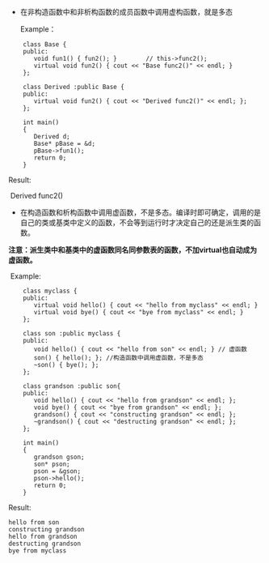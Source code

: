 * 在非构造函数中和非析构函数的成员函数中调用虚构函数，就是多态

    Example：

```
    class Base {
    public:
       void fun1() { fun2(); }        // this->func2();
       virtual void fun2() { cout << "Base func2()" << endl; }
    };

    class Derived :public Base {
    public:
       virtual void fun2() { cout << "Derived func2()" << endl; };
    };

    int main()
    {
       Derived d;
       Base* pBase = &d;
       pBase->fun1();
       return 0;
    }
```
Result:

​		Derived func2()

* 在构造函数和析构函数中调用虚函数，不是多态。编译时即可确定，调用的是自己的类或基类中定义的函数，不会等到运行时才决定自己的还是派生类的函数。

**注意：派生类中和基类中的虚函数同名同参数表的函数，不加virtual也自动成为虚函数。**

​	Example:

```
    class myclass {
    public:
       virtual void hello() { cout << "hello from myclass" << endl; }
       virtual void bye() { cout << "bye from myclass" << endl; }
    };

    class son :public myclass {
    public:
       void hello() { cout << "hello from son" << endl; } // 虚函数
       son() { hello(); }; //构造函数中调用虚函数，不是多态
       ~son() { bye(); };
    };

    class grandson :public son{
    public:
       void hello() { cout << "hello from grandson" << endl; };
       void bye() { cout << "bye from grandson" << endl; };
       grandson() { cout << "constructing grandson" << endl; };
       ~grandson() { cout << "destructing grandson" << endl; };
    };

    int main()
    {
       grandson gson;
       son* pson;
       pson = &gson;
       pson->hello();
       return 0;
    }
```
Result:

    hello from son
    constructing grandson
    hello from grandson
    destructing grandson
    bye from myclass